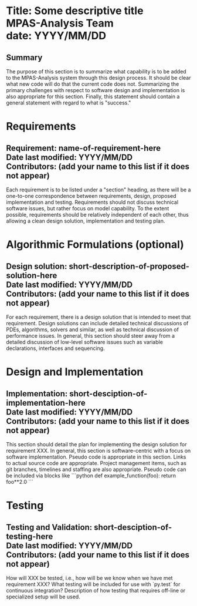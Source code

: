 <h1> Title: Some descriptive title <br>
MPAS-Analysis Team <br>
date: YYYY/MM/DD <br>
</h1>
<h2> Summary </h2>
The purpose of this section is to summarize what capability is to be added to
the MPAS-Analysis system through this design process. It should be clear
what new code will do that the current code does not. Summarizing the primary
challenges with respect to software design and implementation is also
appropriate for this section. Finally, this statement should contain a general
statement with regard to what is "success."


<h1> Requirements </h1>

<h2> Requirement: name-of-requirement-here <br>
Date last modified: YYYY/MM/DD <br>
Contributors: (add your name to this list if it does not appear)
</h2>
Each requirement is to be listed under a "section" heading, as there will be a
one-to-one correspondence between requirements, design, proposed implementation
and testing. Requirements should not discuss technical software issues, but
rather focus on model capability. To the extent possible, requirements should
be relatively independent of each other, thus allowing a clean design solution,
implementation and testing plan.


<h1> Algorithmic Formulations (optional) </h1>
<h2> Design solution: short-description-of-proposed-solution-here <br>
Date last modified: YYYY/MM/DD <br>
Contributors: (add your name to this list if it does not appear)
</h2>
For each requirement, there is a design solution that is intended to meet that
requirement. Design solutions can include detailed technical discussions of
PDEs, algorithms, solvers and similar, as well as technical discussion of
performance issues. In general, this section should steer away from a detailed
discussion of low-level software issues such as variable declarations,
interfaces and sequencing.


<h1> Design and Implementation </h1>
<h2> Implementation: short-desciption-of-implementation-here <br>
Date last modified: YYYY/MM/DD <br>
Contributors: (add your name to this list if it does not appear)
</h2>
This section should detail the plan for implementing the design solution for
requirement XXX. In general, this section is software-centric with a focus on
software implementation. Pseudo code is appropriate in this section. Links to
actual source code are appropriate. Project management items, such as git
branches, timelines and staffing are also appropriate. Pseudo code can be
included via blocks like
```python
def example_function(foo):
    return foo**2.0
```

<h1> Testing </h1>
<h2> Testing and Validation: short-desciption-of-testing-here <br>
Date last modified: YYYY/MM/DD <br>
Contributors: (add your name to this list if it does not appear)
</h2>
How will XXX be tested, i.e., how will be we know when we have met requirement
XXX? What testing will be included for use with `py.test` for continuous integration?
Description of how testing that requires off-line or specialized setup will be used.
